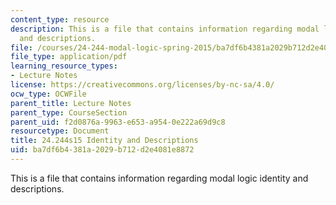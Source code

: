 ```yaml
---
content_type: resource
description: This is a file that contains information regarding modal logic identity
  and descriptions.
file: /courses/24-244-modal-logic-spring-2015/ba7df6b4381a2029b712d2e4081e8872_MIT24_244S15_Identity.pdf
file_type: application/pdf
learning_resource_types:
- Lecture Notes
license: https://creativecommons.org/licenses/by-nc-sa/4.0/
ocw_type: OCWFile
parent_title: Lecture Notes
parent_type: CourseSection
parent_uid: f2d0876a-9963-e653-a954-0e222a69d9c8
resourcetype: Document
title: 24.244s15 Identity and Descriptions
uid: ba7df6b4-381a-2029-b712-d2e4081e8872
---
```

This is a file that contains information regarding modal logic identity and descriptions.